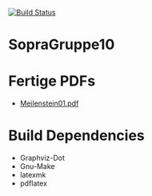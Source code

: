 [![Build Status](https://travis-ci.org/SoPra-Team-10/Uebungsblaetter.svg?branch=master)](https://travis-ci.org/SoPra-Team-10/Uebungsblaetter)

# SopraGruppe10

# Fertige PDFs
 * [Meilenstein01.pdf](https://SoPra-Team-10.github.io/Uebungsblaetter/Meilenstein01.pdf)

# Build Dependencies
 * Graphviz-Dot
 * Gnu-Make
 * latexmk
 * pdflatex
